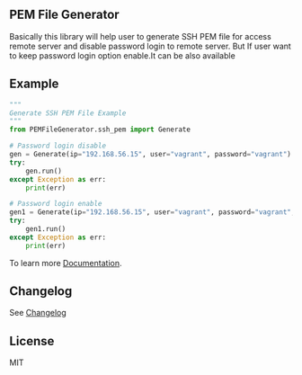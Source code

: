 ## PEM File Generator

Basically this library will help user to generate SSH PEM file for access remote server and disable password login to
remote server. But If user want to keep password login option enable.It can be also available

## Example

```python
"""
Generate SSH PEM File Example
"""
from PEMFileGenerator.ssh_pem import Generate

# Password login disable
gen = Generate(ip="192.168.56.15", user="vagrant", password="vagrant")
try:
    gen.run()
except Exception as err:
    print(err)

# Password login enable
gen1 = Generate(ip="192.168.56.15", user="vagrant", password="vagrant", password_auth_disable=False)
try:
    gen1.run()
except Exception as err:
    print(err)

```

To learn more [Documentation](https://github.com/vubon/PEMFileGenerator/blob/main/docs/GUIDE.md).

## Changelog

See [Changelog](CHANGELOG.md)

## License

MIT
